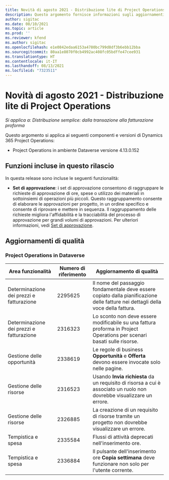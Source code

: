```yaml
---
title: Novità di agosto 2021 - Distribuzione lite di Project Operations
description: Questo argomento fornisce informazioni sugli aggiornamenti di qualità disponibili nella versione di agosto 2021 della distribuzione semplice di Project Operations.
author: sigitac
ms.date: 08/10/2021
ms.topic: article
ms.prod: ''
ms.reviewer: kfend
ms.author: sigitac
ms.openlocfilehash: e1e0842edaa6153a4780bc799d8df3b6ebb12bba
ms.sourcegitcommit: 80aa1e8070f0cb4992ac408fc05bdffe47cee931
ms.translationtype: HT
ms.contentlocale: it-IT
ms.lasthandoff: 08/13/2021
ms.locfileid: "7323511"
---
```

# <a name="whats-new-august-2021---project-operations-lite-deployment"></a>Novità di agosto 2021 - Distribuzione lite di Project Operations

_Si applica a: Distribuzione semplice: dalla transazione alla fatturazione proforma_

Questo argomento si applica ai seguenti componenti e versioni di Dynamics 365 Project Operations:

  - Project Operations in ambiente Dataverse versione 4.13.0.152

## <a name="features-included-in-this-release"></a>Funzioni incluse in questo rilascio

In questa release sono incluse le seguenti funzionalità:

- **Set di approvazione**: i set di approvazione consentono di raggruppare le richieste di approvazione di ore, spese o utilizzo dei materiali in sottoinsiemi di operazioni più piccoli. Questo raggruppamento consente di elaborare le approvazioni per progetto, in un ordine specifico e consente di riprovare e mettere in sequenza. Il raggruppamento delle richieste migliora l'affidabilità e la tracciabilità del processo di approvazione per grandi volumi di approvazioni. Per ulteriori informazioni, vedi [Set di approvazione](../../approvals/approval-sets.md).

## <a name="quality-updates"></a>Aggiornamenti di qualità

### <a name="project-operations-on-dataverse"></a>Project Operations in Dataverse

| **Area funzionalità** | **Numero di riferimento** | **Aggiornamento di qualità** |
| --- | --- | --- |
| Determinazione dei prezzi e fatturazione | 2295625 | Il nome del passaggio fondamentale deve essere copiato dalla pianificazione delle fatture nei dettagli della voce della fattura. |
| Determinazione dei prezzi e fatturazione | 2316323 | Lo sconto non deve essere modificabile su una fattura proforma in Project Operations per scenari basati sulle risorse. |
| Gestione delle opportunità | 2338619 | Le regole di business **Opportunità** e **Offerta** devono essere invocate solo nelle pagine. |
| Gestione delle risorse | 2316523 | Usando **Invia richiesta** da un requisito di risorsa a cui è associato un ruolo non dovrebbe visualizzare un errore. |
| Gestione delle risorse | 2326885 | La creazione di un requisito di risorse tramite un progetto non dovrebbe visualizzare un errore. |
| Tempistica e spesa | 2335584 | Flussi di attività deprecati nell'inserimento ore. |
| Tempistica e spesa | 2336884 | Il pulsante dell'inserimento ore **Copia settimana** deve funzionare non solo per l'utente corrente. |
